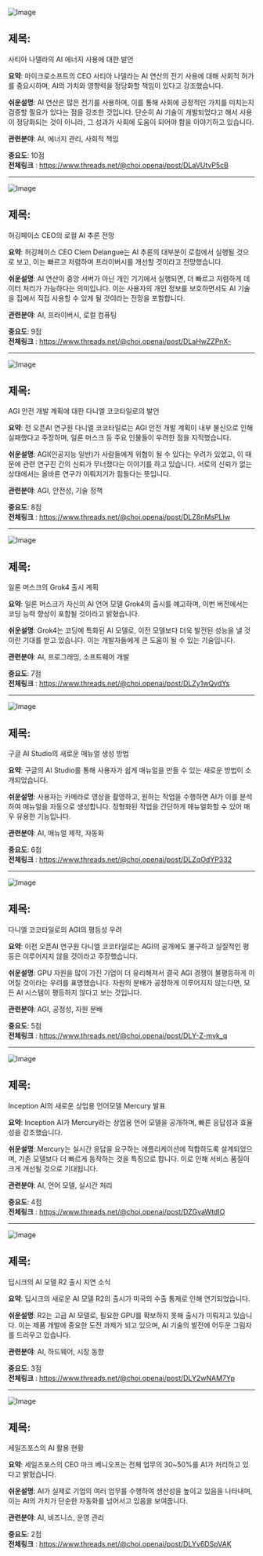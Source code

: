 ![Image](https://scontent-iad3-2.cdninstagram.com/v/t51.71878-15/502440077_1746892516255533_6726334609190548896_n.jpg?stp=dst-jpg_e35_tt6&_nc_cat=111&ccb=1-7&_nc_sid=18de74&_nc_ohc=fLHWe11KedEQ7kNvwFCzg-m&_nc_oc=Adn9WwEETyiXYZZXu1UeDXb_HzZ5fJoKKoMNUvDEwOblXs_hb0gKu_n19jzOlScVC1c&_nc_zt=23&_nc_ht=scontent-iad3-2.cdninstagram.com&edm=ACx9VUEEAAAA&_nc_gid=DwnV38CHpsRQdRmGSB6ybA&oh=00_AfPOpYPtMQ6mfMW95PTq2vGdz0oMAOBHkbVsYpan3HmEtw&oe=6864FB4F)

## 제목:
사티아 나델라의 AI 에너지 사용에 대한 발언

**요약**: 
마이크로소프트의 CEO 사티아 나델라는 AI 연산의 전기 사용에 대해 사회적 허가를 중요시하며, AI의 가치와 영향력을 정당화할 책임이 있다고 강조했습니다.

**쉬운설명**: 
AI 연산은 많은 전기를 사용하며, 이를 통해 사회에 긍정적인 가치를 미치는지 검증할 필요가 있다는 점을 강조한 것입니다. 단순히 AI 기술이 개발되었다고 해서 사용이 정당화되는 것이 아니라, 그 성과가 사회에 도움이 되어야 함을 이야기하고 있습니다.

**관련분야**: AI, 에너지 관리, 사회적 책임

**중요도**: 10점  
**전체링크** :  https://www.threads.net/@choi.openai/post/DLaVUtvP5cB

---

![Image](https://scontent-iad3-2.cdninstagram.com/v/t51.71878-15/511510407_716984594622555_531635255677649218_n.jpg?stp=dst-jpg_e35_tt6&_nc_cat=111&ccb=1-7&_nc_sid=18de74&_nc_ohc=WVDr5163NMAQ7kNvwGgu1s&_nc_oc=Adm1HY2TqBbgx1iGsagzy2Y-f9GdPGiIshlxMESJP7xGpGrCw1-ot_0pJxkinm9234I&_nc_zt=23&_nc_ht=scontent-iad3-2.cdninstagram.com&edm=ACx9VUEEAAAA&_nc_gid=DwnV38CHpsRQdRmGSB6ybA&oh=00_AfMwNylH8gGVIKBHYYoaMWmu0vH_j0rmz5kNHwammVPsIQ&oe=6864DAE9)

## 제목:
허깅페이스 CEO의 로컬 AI 추론 전망

**요약**: 
허깅페이스 CEO Clem Delangue는 AI 추론의 대부분이 로컬에서 실행될 것으로 보고, 이는 빠르고 저렴하며 프라이버시를 개선할 것이라고 전망했습니다.

**쉬운설명**: 
AI 연산이 중앙 서버가 아닌 개인 기기에서 실행되면, 더 빠르고 저렴하게 데이터 처리가 가능하다는 의미입니다. 이는 사용자의 개인 정보를 보호하면서도 AI 기술을 집에서 직접 사용할 수 있게 될 것이라는 전망을 포함합니다.

**관련분야**: AI, 프라이버시, 로컬 컴퓨팅

**중요도**: 9점  
**전체링크** :  https://www.threads.net/@choi.openai/post/DLaHwZZPnX-

---

![Image](https://scontent-iad3-1.cdninstagram.com/v/t51.71878-15/514043929_1520333482285130_9176032285752187689_n.jpg?stp=dst-jpg_e35_tt6&_nc_cat=104&ccb=1-7&_nc_sid=18de74&_nc_ohc=V7Cna_suQywQ7kNvwHBYtr9&_nc_oc=AdmyxzFOrgrW94LdWb23sWkExH2HL1kmbfu2jnM3QLR7KNfxRnZUUyUwiAqW9UHuT5o&_nc_zt=23&_nc_ht=scontent-iad3-1.cdninstagram.com&edm=ACx9VUEEAAAA&_nc_gid=DwnV38CHpsRQdRmGSB6ybA&oh=00_AfNPGJx2ddwgGtfWYSy5p3wNRPKydEvTDCYE5b1_5MTZGQ&oe=6864E894)

## 제목:
AGI 안전 개발 계획에 대한 다니엘 코코타일로의 발언

**요약**: 
전 오픈AI 연구원 다니엘 코코타일로는 AGI 안전 개발 계획이 내부 불신으로 인해 실패했다고 주장하며, 일론 머스크 등 주요 인물들이 우려한 점을 지적했습니다.

**쉬운설명**: 
AGI(인공지능 일반)가 사람들에게 위협이 될 수 있다는 우려가 있었고, 이 때문에 관련 연구진 간의 신뢰가 무너졌다는 이야기를 하고 있습니다. 서로의 신뢰가 없는 상태에서는 올바른 연구가 이뤄지기가 힘들다는 뜻입니다.

**관련분야**: AGI, 안전성, 기술 정책

**중요도**: 8점  
**전체링크** :  https://www.threads.net/@choi.openai/post/DLZ8nMsPLIw

---

![Image](https://scontent-iad3-2.cdninstagram.com/v/t51.71878-15/511575812_17914052367112832_691446546675232519_n.jpg?stp=dst-jpg_e35_tt6&_nc_cat=103&ccb=1-7&_nc_sid=18de74&_nc_ohc=Qlxlf2cYASIQ7kNvwFAWDBz&_nc_oc=AdlE86OqRaN_qo--HU_48tIdTpKe83v57kwXlKkZJgqwjdZyXhjBKKfGqEvjytQ95aA&_nc_zt=23&_nc_ht=scontent-iad3-2.cdninstagram.com&edm=ACx9VUEEAAAA&_nc_gid=DwnV38CHpsRQdRmGSB6ybA&oh=00_AfP3VasE6sn8mvM0QETbxJ9OYEKxxqCwpEXyHIeLM11nRg&oe=6864FA28)

## 제목:
일론 머스크의 Grok4 출시 계획

**요약**: 
일론 머스크가 자신의 AI 언어 모델 Grok4의 출시를 예고하며, 이번 버전에서는 코딩 능력 향상이 포함될 것이라고 밝혔습니다.

**쉬운설명**: 
Grok4는 코딩에 특화된 AI 모델로, 이전 모델보다 더욱 발전된 성능을 낼 것이란 기대를 받고 있습니다. 이는 개발자들에게 큰 도움이 될 수 있는 기술입니다.

**관련분야**: AI, 프로그래밍, 소프트웨어 개발

**중요도**: 7점  
**전체링크** :  https://www.threads.net/@choi.openai/post/DLZy1wQvdYs

---

![Image](https://scontent-iad3-1.cdninstagram.com/v/t51.71878-15/513488567_4256907517969550_5376125893874267475_n.jpg?stp=dst-jpg_e35_tt6&_nc_cat=108&ccb=1-7&_nc_sid=18de74&_nc_ohc=E28Ru0wBgREQ7kNvwHWYd2p&_nc_oc=AdkJmDxm2ODuR3KoAfpK0PAflfUbrPqcibYwvcIOj0p5S6-5RQlsWkO-qxCeh6mODiw&_nc_zt=23&_nc_ht=scontent-iad3-1.cdninstagram.com&edm=ACx9VUEEAAAA&_nc_gid=DwnV38CHpsRQdRmGSB6ybA&oh=00_AfPnEz83peFc_INH-aUE7rIdcSERdJ_aNsWaeHNYRIPMLg&oe=6864CC68)

## 제목:
구글 AI Studio의 새로운 매뉴얼 생성 방법

**요약**: 
구글의 AI Studio를 통해 사용자가 쉽게 매뉴얼을 만들 수 있는 새로운 방법이 소개되었습니다.

**쉬운설명**: 
사용자는 카메라로 영상을 촬영하고, 원하는 작업을 수행하면 AI가 이를 분석하여 매뉴얼을 자동으로 생성합니다. 정형화된 작업을 간단하게 매뉴얼화할 수 있어 매우 유용한 기능입니다.

**관련분야**: AI, 매뉴얼 제작, 자동화

**중요도**: 6점  
**전체링크** :  https://www.threads.net/@choi.openai/post/DLZqOdYP332

---

![Image](https://scontent-iad3-2.cdninstagram.com/v/t51.71878-15/506389202_2155477261618556_7221897113390067403_n.jpg?stp=dst-jpg_e35_tt6&_nc_cat=109&ccb=1-7&_nc_sid=18de74&_nc_ohc=yeAGP9Ap8jcQ7kNvwHT2n4y&_nc_oc=AdmBojJz2ohyqy-c7lhb6w3ODJjd6-Dwr1tiAUQcYcqi6TjIN8rYEkva4wJIiHhED7g&_nc_zt=23&_nc_ht=scontent-iad3-1.cdninstagram.com&edm=ACx9VUEEAAAA&_nc_gid=DwnV38CHpsRQdRmGSB6ybA&oh=00_AfN26KhLfW6EH4B68ZwYflUxbr9il-OGc-eTczjp97y4YQ&oe=6864CB6B)

## 제목:
다니엘 코코타일로의 AGI의 평등성 우려

**요약**: 
이전 오픈AI 연구원 다니엘 코코타일로는 AGI의 공개에도 불구하고 실질적인 평등은 이루어지지 않을 것이라고 주장했습니다.

**쉬운설명**: 
GPU 자원을 많이 가진 기업이 더 유리해져서 결국 AGI 경쟁이 불평등하게 이어질 것이라는 우려를 표명했습니다. 자원의 분배가 공정하게 이루어지지 않는다면, 모든 AI 시스템이 평등하지 않다고 보는 것입니다.

**관련분야**: AGI, 공정성, 자원 분배

**중요도**: 5점  
**전체링크** :  https://www.threads.net/@choi.openai/post/DLY-Z-mvk_q

---

![Image](https://scontent-iad3-2.cdninstagram.com/v/t51.71878-15/504382713_1135657568586231_8221465444006716126_n.jpg?stp=dst-jpg_e35_tt6&_nc_cat=104&ccb=1-7&_nc_sid=18de74&_nc_ohc=i6VQf27SPCgQ7kNvwHDHcRF&_nc_oc=Adl1kD_i7UpuqLCy5pHudaPo0agPSzJHWoe_ZYjNTduauDFoE880Gr3fKEsY0ymKvIU&_nc_zt=23&_nc_ht=scontent-iad3-1.cdninstagram.com&edm=ACx9VUEEAAAA&_nc_gid=DwnV38CHpsRQdRmGSB6ybA&oh=00_AfPyyb-OqeztI2mfE_jdybJjiAU_b_s-fR7H_MQhPOXxiw&oe=6864CE8A)

## 제목:
Inception AI의 새로운 상업용 언어모델 Mercury 발표

**요약**: 
Inception AI가 Mercury라는 상업용 언어 모델을 공개하며, 빠른 응답성과 효율성을 강조했습니다.

**쉬운설명**: 
Mercury는 실시간 응답을 요구하는 애플리케이션에 적합하도록 설계되었으며, 기존 모델보다 더 빠르게 동작하는 것을 특징으로 합니다. 이로 인해 서비스 품질이 크게 개선될 것으로 기대됩니다.

**관련분야**: AI, 언어 모델, 실시간 처리

**중요도**: 4점  
**전체링크** :  https://www.threads.net/@choi.openai/post/DZGvaWtdIO

---

![Image](https://scontent-iad3-2.cdninstagram.com/v/t51.71878-15/504354241_17913995496112832_1519733845140496199_n.jpg?stp=dst-jpg_e35_tt6&_nc_cat=102&ccb=1-7&_nc_sid=18de74&_nc_ohc=0hqvtRBTA4sQ7kNvwH8mk8P&_nc_oc=AdkpVZYkq9VKddNdGlols6MvtSR8lBdPkjQU0rDl-hiyJB6m4qgl8rhEbK_cUp9FwCo&_nc_zt=23&_nc_ht=scontent-iad3-1.cdninstagram.com&edm=ACx9VUEEAAAA&_nc_gid=DwnV38CHpsRQdRmGSB6ybA&oh=00_AfNQ7xZvCyoRLx9yCVE8H0wDO9b9hU6gb4NMtHfQwWZ79g&oe=6864CD94)

## 제목:
딥시크의 AI 모델 R2 출시 지연 소식

**요약**: 
딥시크의 새로운 AI 모델 R2의 출시가 미국의 수출 통제로 인해 연기되었습니다.

**쉬운설명**: 
R2는 고급 AI 모델로, 필요한 GPU를 확보하지 못해 출시가 미뤄지고 있습니다. 이는 제품 개발에 중요한 도전 과제가 되고 있으며, AI 기술의 발전에 어두운 그림자를 드리우고 있습니다.

**관련분야**: AI, 하드웨어, 시장 동향

**중요도**: 3점  
**전체링크** :  https://www.threads.net/@choi.openai/post/DLY2wNAM7Yp

---

![Image](https://scontent-iad3-2.cdninstagram.com/v/t51.82787-15/502345535_17913995571112832_803460468676499771_n.jpg?stp=dst-jpg_e35_tt6&_nc_cat=103&ccb=1-7&_nc_sid=18de74&_nc_ohc=nH3Dcx0uY7cQ7kNvwELWso_&_nc_oc=AdmpvVXGYj542U5YNEfb2EMPSm5UAt7GXcwgwUPj3NH1OuV1H_dAcNd_cuXsjj3SWco&_nc_zt=23&_nc_ht=scontent-iad3-2.cdninstagram.com&edm=ACx9VUEEAAAA&_nc_gid=DwnV38CHpsRQdRmGSB6ybA&oh=00_AfPsIe8np3iE7IZ9OPrzek1Tsb2WDkLDAroxPtzY52twcA&oe=6864DB1C)

## 제목:
세일즈포스의 AI 활용 현황

**요약**: 
세일즈포스의 CEO 마크 베니오프는 전체 업무의 30~50%를 AI가 처리하고 있다고 밝혔습니다.

**쉬운설명**: 
AI가 실제로 기업의 여러 업무를 수행하여 생산성을 높이고 있음을 나타내며, 이는 AI의 가치가 단순한 자동화를 넘어서고 있음을 보여줍니다.

**관련분야**: AI, 비즈니스, 운영 관리

**중요도**: 2점  
**전체링크** :  https://www.threads.net/@choi.openai/post/DLYv6DSpVAK